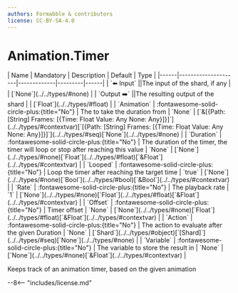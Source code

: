 ```yaml
---
authors: Formabble & contributors
license: CC-BY-SA-4.0
---
```



# Animation.Timer

<div class="sh-parameters" markdown="1">
| Name | Mandatory | Description | Default | Type |
|------|---------------------|-------------|---------|------|
| `⬅️ Input` ||The input of the shard, if any | | [`None`](../../types/#none) |
| `Output ➡️` ||The resulting output of the shard | | [`Float`](../../types/#float) |
| `Animation` | :fontawesome-solid-circle-plus:{title="No"}  | The to take the duration from | `None` | [`&[{Path: [String] Frames: [{Time: Float Value: Any None: Any}]}]`](../../types/#contextvar)[`[{Path: [String] Frames: [{Time: Float Value: Any None: Any}]}]`](../../types/#seq)[`None`](../../types/#none) |
| `Duration` | :fontawesome-solid-circle-plus:{title="No"}  | The duration of the timer, the timer will loop or stop after reaching this value | `None` | [`None`](../../types/#none)[`Float`](../../types/#float)[`&Float`](../../types/#contextvar) |
| `Looped` | :fontawesome-solid-circle-plus:{title="No"}  | Loop the timer after reaching the target time | `true` | [`None`](../../types/#none)[`Bool`](../../types/#bool)[`&Bool`](../../types/#contextvar) |
| `Rate` | :fontawesome-solid-circle-plus:{title="No"}  | The playback rate | `1` | [`None`](../../types/#none)[`Float`](../../types/#float)[`&Float`](../../types/#contextvar) |
| `Offset` | :fontawesome-solid-circle-plus:{title="No"}  | Timer offset | `None` | [`None`](../../types/#none)[`Float`](../../types/#float)[`&Float`](../../types/#contextvar) |
| `Action` | :fontawesome-solid-circle-plus:{title="No"}  | The action to evaluate after the given Duration | `None` | [`Shard`](../../types/#object)[`[Shard]`](../../types/#seq)[`None`](../../types/#none) |
| `Variable` | :fontawesome-solid-circle-plus:{title="No"}  | The variable to store the result in | `None` | [`None`](../../types/#none)[`&Float`](../../types/#contextvar) |

</div>

Keeps track of an animation timer, based on the given animation

--8<-- "includes/license.md"

